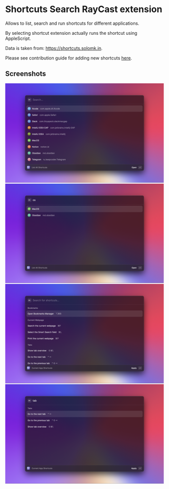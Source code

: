 # Shortcuts Search RayCast extension

Allows to list, search and run shortcuts for different applications.

By selecting shortcut extension actually runs the shortcut using AppleScript.

Data is taken from: https://shortcuts.solomk.in.

Please see contribution guide for adding new shortcuts [here](https://github.com/solomkinmv/shortcuts-disco/blob/main/README.md#shortcuts-contribution).

## Screenshots

![list of all applications](media/shortcuts-search-1.png)
![search of applications](media/shortcuts-search-2.png)
![list of all shortcuts for safari](media/shortcuts-search-3.png)
![search of shortcuts for safari](media/shortcuts-search-4.png)
